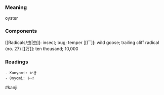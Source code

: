 ### Meaning

oyster

### Components

[[Radicals/虫|虫]]: insect; bug; temper [[厂]]: wild goose; trailing cliff radical (no. 27) [[万]]: ten thousand; 10,000

### Readings

```
- Kunyomi: かき
- Onyomi: レイ
```

#kanji